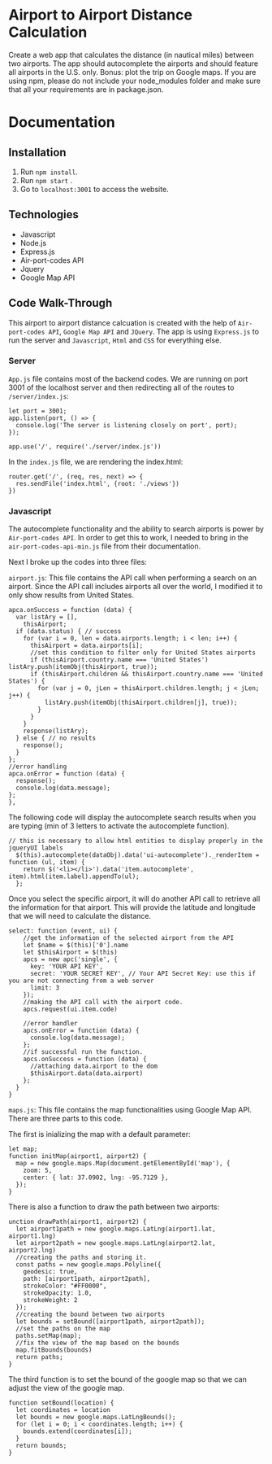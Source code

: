 # Airport to Airport Distance Calculation

Create a web app that calculates the distance (in nautical miles) between two airports. The app should autocomplete the airports and should feature all airports in the U.S. only. Bonus: plot the trip on Google maps. If you are using npm, please do not include your node_modules folder and make sure that all your requirements are in package.json.

# Documentation

## Installation

1. Run `npm install`.
2. Run `npm start` .
3. Go to `localhost:3001` to access the website.

## Technologies
* Javascript
* Node.js
* Express.js
* Air-port-codes API
* Jquery
* Google Map API


## Code Walk-Through

This airport to airport distance calcuation is created with the help of `Air-port-codes API`, `Google Map API` and `JQuery`. The app is using `Express.js` to run the server and `Javascript`, `Html` and `CSS` for everything else.

### Server

`App.js` file contains most of the backend codes. We are running on port 3001 of the localhost server and then redirecting all of the routes to `/server/index.js`:

```
let port = 3001;
app.listen(port, () => {
  console.log('The server is listening closely on port', port);
});

app.use('/', require('./server/index.js'))
```

In the `index.js` file, we are rendering the index.html:

```
router.get('/', (req, res, next) => {
  res.sendFile('index.html', {root: './views'})
})
```

### Javascript

The autocomplete functionality and the ability to search airports is power by `Air-port-codes API`. In order to get this to work, I needed to bring in the `air-port-codes-api-min.js` file from their documentation.

Next I broke up the codes into three files:

`airport.js`: This file contains the API call when performing a search on an airport. Since the API call includes airports all over the world, I modified it to only show results from United States.

```
apca.onSuccess = function (data) {
  var listAry = [],
    thisAirport;
  if (data.status) { // success
    for (var i = 0, len = data.airports.length; i < len; i++) {
      thisAirport = data.airports[i];
      //set this condition to filter only for United States airports
      if (thisAirport.country.name === 'United States') listAry.push(itemObj(thisAirport, true));
      if (thisAirport.children && thisAirport.country.name === 'United States') {
        for (var j = 0, jLen = thisAirport.children.length; j < jLen; j++) {
          listAry.push(itemObj(thisAirport.children[j], true));
        }
      }
    }
    response(listAry);
  } else { // no results
    response();
  }
};
//error handling
apca.onError = function (data) {
  response();
  console.log(data.message);
};
},
```

The following code will display the autocomplete search results when you are typing (min of 3 letters to activate the autocomplete function).

```
// this is necessary to allow html entities to display properly in the jqueryUI labels
  $(this).autocomplete(dataObj).data('ui-autocomplete')._renderItem = function (ul, item) {
    return $('<li></li>').data('item.autocomplete', item).html(item.label).appendTo(ul);
  };
```

Once you select the specific airport, it will do another API call to retrieve all the information for that airport. This will provide the latitude and longitude that we will need to calculate the distance.

```
select: function (event, ui) {
    //get the information of the selected airport from the API
    let $name = $(this)['0'].name
    let $thisAirport = $(this)
    apcs = new apc('single', {
      key: 'YOUR API KEY',
      secret: 'YOUR SECRET KEY', // Your API Secret Key: use this if you are not connecting from a web server
      limit: 3
    });
    //making the API call with the airport code.
    apcs.request(ui.item.code)

    //error handler
    apcs.onError = function (data) {
      console.log(data.message);
    };
    //if successful run the function.
    apcs.onSuccess = function (data) {
      //attaching data.airport to the dom
      $thisAirport.data(data.airport)
    };
  }
}
  ```

`maps.js`: This file contains the map functionalities using Google Map API. There are three parts to this code.

The first is inializing the map with a default parameter:
```
let map;
function initMap(airport1, airport2) {
  map = new google.maps.Map(document.getElementById('map'), {
    zoom: 5,
    center: { lat: 37.0902, lng: -95.7129 },
  });
}
```

There is also a function to draw the path between two airports:
```
unction drawPath(airport1, airport2) {
  let airport1path = new google.maps.LatLng(airport1.lat, airport1.lng)
  let airport2path = new google.maps.LatLng(airport2.lat, airport2.lng)
  //creating the paths and storing it.
  const paths = new google.maps.Polyline({
    geodesic: true,
    path: [airport1path, airport2path],
    strokeColor: "#FF0000",
    strokeOpacity: 1.0,
    strokeWeight: 2
  });
  //creating the bound between two airports
  let bounds = setBound([airport1path, airport2path]);
  //set the paths on the map
  paths.setMap(map);
  //fix the view of the map based on the bounds
  map.fitBounds(bounds)
  return paths;
}
```

The third function is to set the bound of the google map so that we can adjust the view of the google map.

```
function setBound(location) {
  let coordinates = location
  let bounds = new google.maps.LatLngBounds();
  for (let i = 0; i < coordinates.length; i++) {
    bounds.extend(coordinates[i]);
  }
  return bounds;
}
```
